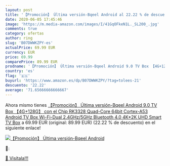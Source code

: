 ```yaml
---
layout: post
title: '【Promoción】 Última versión-Bqeel Android al 22.22 % de descuento'
date: 2020-06-05 17:45:46
image: 'https://m.media-amazon.com/images/I/41GqOFkeN1L._SL200_.jpg'
comments: true
category: ofertas
author: ring
slug: 'B07DWWKZPY-es'
actualPrice: 69.99 EUR
currency: EUR
price: 69.99
comparePrice: 89.99 EUR
prodname: '【Promoción】 Última versión-Bqeel Android 9.0 TV Box 【4G+128G】 con el Chip RK3328 Quad-Core 64bit Cortex-A53 Android TV Box  Wi-Fi-Dual 2.4GHz/5GHz  Bluetooth 4.0   4K*2K UHD Smart TV Box'
country: 'es'
flag: '🇪🇸'
buyurl: 'https://www.amazon.es/dp/B07DWWKZPY/?tag=tolees-21'
descuento: '22.22'
average: '71.65666666666667'
---
```


Ahora mismo tienes [【Promoción】 Última versión-Bqeel Android 9.0 TV Box 【4G+128G】 con el Chip RK3328 Quad-Core 64bit Cortex-A53 Android TV Box  Wi-Fi-Dual 2.4GHz/5GHz  Bluetooth 4.0   4K*2K UHD Smart TV Box](https://www.amazon.es/dp/B07DWWKZPY/?tag=tolees-21) a 69.99 EUR (original: 89.99 EUR) (22.22 %  de descuento) en el siguiente enlace!

[![【Promoción】 Última versión-Bqeel Android](https://m.media-amazon.com/images/I/41GqOFkeN1L._SL200_.jpg)](https://www.amazon.es/dp/B07DWWKZPY/?tag=tolees-21)

🔎:


[🛒 Visítala!!!](https://www.amazon.es/dp/B07DWWKZPY/?tag=tolees-21)
